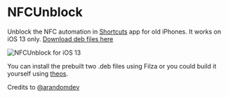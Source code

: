 # NFCUnblock

Unblock the NFC automation in [Shortcuts](https://support.apple.com/guide/shortcuts/welcome/ios) app for old iPhones. It works on iOS 13 only. [Download deb files here](https://github.com/mealdy/nfcunblock/releases/latest/download/nfcunblock.zip)

![NFCUnblock for iOS 13](https://i.imgur.com/u9G3otX.png)

You can install the prebuilt two .deb files using Filza or you could build it yourself using [theos](https://github.com/theos/theos).

Credits to [@arandomdev](https://github.com/arandomdev)
